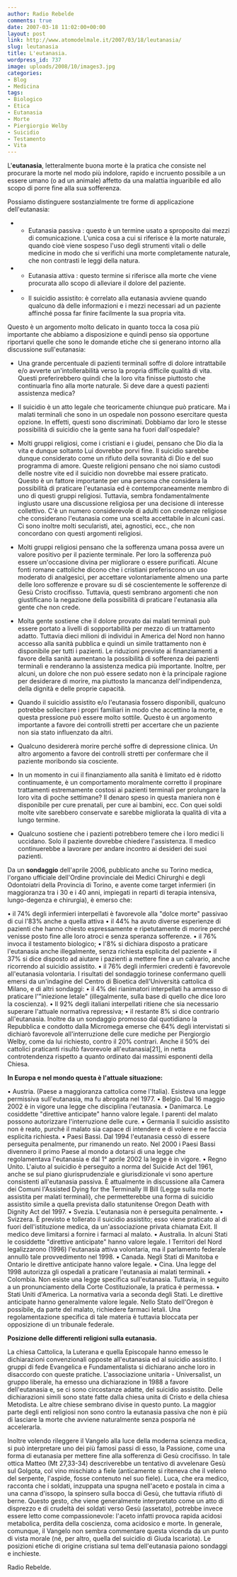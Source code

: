 ```yaml
---
author: Radio Rebelde
comments: true
date: 2007-03-18 11:02:00+00:00
layout: post
link: http://www.atomodelmale.it/2007/03/18/leutanasia/
slug: leutanasia
title: L'eutanasia.
wordpress_id: 737
image: uploads/2008/10/images3.jpg
categories:
- Blog
- Medicina
tags:
- Biologico
- Etica
- Eutanasia
- Morte
- Piergiorgio Welby
- Suicidio
- Testamento
- Vita
---
```


L'**eutanasia**, letteralmente buona morte è la pratica che consiste nel procurare la morte nel modo più indolore, rapido e incruento possibile a un essere umano (o ad un animale) affetto da una malattia inguaribile ed allo scopo di porre fine alla sua sofferenza.

Possiamo distinguere sostanzialmente tre forme di applicazione dell'eutanasia:

	
  * -  Eutanasia passiva : questo è un termine usato a sproposito dai mezzi di comunicazione. L'unica cosa a cui si riferisce è la morte naturale, quando cioè viene sospeso l'uso degli strumenti vitali o delle medicine in modo che si verifichi una morte completamente naturale, che non contrasti le leggi della natura.

	
  * -  Eutanasia attiva : questo termine si riferisce alla morte che viene procurata allo scopo di alleviare il dolore del paziente.

	
  * -  Il suicidio assistito: è correlato alla eutanasia avviene quando qualcuno dà delle informazioni e i mezzi necessari ad un paziente affinché possa far finire facilmente la sua propria vita.

Questo è un argomento molto delicato in quanto tocca la cosa più importante che abbiamo a disposizione e quindi penso sia opportune riportarvi quelle che sono le  domande etiche che si generano intorno alla discussione sull'eutanasia:

- Una grande percentuale di pazienti terminali soffre di dolore intrattabile e/o avverte un'intollerabilità verso la propria difficile qualità di vita. Questi preferirebbero quindi che la loro vita finisse piuttosto che continuarla fino alla morte naturale. Si deve dare a questi pazienti assistenza medica?

- Il suicidio è un atto legale che teoricamente chiunque può praticare. Ma i malati terminali che sono in un ospedale non possono esercitare questa opzione. In effetti, questi sono discriminati. Dobbiamo dar loro le stesse possibilità di suicidio che la gente sana ha fuori dall'ospedale?

- Molti gruppi religiosi, come i cristiani e i giudei, pensano che Dio dia la vita e dunque soltanto Lui dovrebbe porvi fine. Il suicidio sarebbe dunque considerato come un rifiuto della sovranità di Dio e del suo programma di amore. Queste religioni pensano che noi siamo custodi delle nostre vite ed il suicidio non dovrebbe mai essere praticato. Questo è un fattore importante per una persona che considera la possibilità di praticare l'eutanasia ed è contemporaneamente membro di uno di questi gruppi religiosi. Tuttavia, sembra fondamentalmente ingiusto usare una discussione religiosa per una decisione di interesse collettivo. C'è un numero considerevole di adulti con credenze religiose che considerano l'eutanasia come una scelta accettabile in alcuni casi. Ci sono inoltre molti secularisti, atei, agnostici, ecc., che non concordano con questi argomenti religiosi.

- Molti gruppi religiosi pensano che la sofferenza umana possa avere un valore positivo per il paziente terminale. Per loro la sofferenza può essere un'occasione divina per migliorare o essere purificati. Alcune fonti romane cattoliche dicono che i cristiani preferiscono un uso moderato di analgesici, per accettare volontariamente almeno una parte delle loro sofferenze e provare su di sé coscientemente le sofferenze di Gesù Cristo crocifisso. Tuttavia, questi sembrano argomenti che non giustificano la negazione della possibilità di praticare l'eutanasia alla gente che non crede.

- Molta gente sostiene che il dolore provato dai malati terminali può essere portato a livelli di sopportabilità per mezzo di un trattamento adatto.  Tuttavia dieci milioni di individui in America del Nord non hanno accesso alla sanità pubblica e quindi un simile trattamento non è disponibile per tutti i pazienti. Le riduzioni previste ai finanziamenti a favore della sanità aumentano la possibilità di sofferenza dei pazienti terminali e renderanno la assistenza medica più importante. Inoltre, per alcuni, un dolore che non può essere sedato non è la principale ragione per desiderare di morire, ma piuttosto la mancanza dell'indipendenza, della dignità e delle proprie capacità.

- Quando il suicidio assistito e/o l'eutanasia fossero disponibili, qualcuno potrebbe sollecitare i propri familiari in modo che accettino la morte, e questa pressione può essere molto sottile. Questo è un argomento importante a favore dei controlli stretti per accertare che un paziente non sia stato influenzato da altri.

- Qualcuno desidererà morire perché soffre di depressione clinica. Un altro argomento a favore dei controlli stretti per confermare che il paziente moribondo sia cosciente.

- In un momento in cui il finanziamento alla sanità è limitato ed è ridotto continuamente, è un comportamento moralmente corretto il propinare trattamenti estremamente costosi ai pazienti terminali per prolungare la loro vita di poche settimane? Il denaro speso in questa maniera non è disponibile per cure prenatali, per cure ai bambini, ecc. Con quei soldi molte vite sarebbero conservate e sarebbe migliorata la qualità di vita a lungo termine.

- Qualcuno sostiene che i pazienti potrebbero temere che i loro medici li uccidano. Solo il paziente dovrebbe chiedere l'assistenza. Il medico continuerebbe a lavorare per andare incontro ai desideri dei suoi pazienti.

Da un **sondaggio** dell'aprile 2006, pubblicato anche su Torino medica, l'organo ufficiale dell'Ordine provinciale dei Medici Chirurghi e degli Odontoiatri della Provincia di Torino, e avente come target infermieri (in maggioranza tra i 30 e i 40 anni, impiegati in reparti di terapia intensiva, lungo-degenza e chirurgia), è emerso che:

• il 74% degli infermieri interpellati è favorevole alla "dolce morte" passivao di cui l'83% anche a quella attiva
• il 44% ha avuto diverse esperienze di pazienti che hanno chiesto espressamente e ripetutamente di morire perché venisse posto fine alle loro atroci e senza speranza sofferenze.
• il 76% invoca il testamento biologico;
• l'8% si dichiara disposto a praticare l'eutanasia anche illegalmente, senza richiesta esplicita del paziente
• il 37% si dice disposto ad aiutare i pazienti a mettere fine a un calvario, anche ricorrendo al suicidio assistito.
• il 76% degli infermieri credenti è favorevole all'eutanasia volontaria.
I risultati del sondaggio torinese confermano quelli emersi da un'indagine del Centro di Bioetica dell'Università cattolica di Milano, e di altri sondaggi:
• il 4% dei rianimatori interpellati ha ammesso di praticare l'"iniezione letale" (illegalmente, sulla base di quello che dice loro la coscienza).
• Il 92% degli italiani interpellati ritiene che sia necessario superare l'attuale normativa repressiva;
• il restante 8% si dice contrario all'eutanasia.
Inoltre da  un sondaggio promosso dal quotidiano la Repubblica e condotto dalla Micromega emerse che 64% degli intervistati si dichiarò favorevole all'interruzione delle cure mediche per Piergiorgio Welby, come da lui richiesto, contro il 20% contrari. Anche il 50% dei cattolici praticanti risultò favorevole all'eutanasia[21], in netta controtendenza rispetto a quanto ordinato dai massimi esponenti della Chiesa.

**In Europa e nel mondo questa è l'attuale situazione:**

• Austria. (Paese a maggioranza cattolica come l'Italia). Esisteva una legge permissiva sull'eutanasia, ma fu abrogata nel 1977.
• Belgio. Dal 16 maggio 2002 è in vigore una legge che disciplina l'eutanasia.
• Danimarca. Le cosiddette "direttive anticipate" hanno valore legale. I parenti del malato possono autorizzare l'interruzione delle cure.
• Germania Il suicidio assistito non è reato, purché il malato sia capace di intendere e di volere e ne faccia esplicita richiesta.
• Paesi Bassi. Dal 1994 l'eutanasia cessò di essere perseguita penalmente, pur rimanendo un reato. Nel 2000 i Paesi Bassi divennero il primo Paese al mondo a dotarsi di una legge che regolamentava l'eutanasia e dal 1° aprile 2002 la legge è in vigore.
• Regno Unito. L'aiuto al suicidio è perseguito a norma del Suicide Act del 1961, anche se sul piano giurisprudenziale e giurisdizionale vi sono aperture consistenti all'eutanasia passiva. È attualmente in discussione alla Camera dei Comuni l'Assisted Dying for the Terminally Ill Bill (Legge sulla morte assistita per malati terminali), che permetterebbe una forma di suicidio assistito simile a quella prevista dallo statunitense Oregon Death with Dignity Act del 1997.
• Svezia. L'eutanasia non è perseguita penalmente.
• Svizzera. È previsto e tollerato il suicidio assistito; esso viene praticato al di fuori dell'istituzione medica, da un'associazione privata chiamata Exit. Il medico deve limitarsi a fornire i farmaci al malato.
• Australia. In alcuni Stati le cosiddette "direttive anticipate" hanno valore legale. I Territori del  Nord legalizzarono (1996) l'eutanasia attiva volontaria, ma il parlamento federale annullò tale provvedimento nel 1998.
• Canada. Negli Stati di Manitoba e Ontario le direttive anticipate hanno valore legale.
• Cina. Una legge del 1998 autorizza gli ospedali a praticare l'eutanasia ai malati terminali.
• Colombia. Non esiste una legge specifica sull'eutanasia. Tuttavia, in seguito a un pronunciamento della Corte Costituzionale, la pratica è permessa.
• Stati Uniti d'America. La normativa varia a seconda degli Stati. Le direttive anticipate hanno generalmente valore legale. Nello Stato dell'Oregon è possibile, da parte del malato, richiedere farmaci letali. Una regolamentazione specifica di tale materia è tuttavia bloccata per opposizione di un tribunale federale.

**Posizione delle differenti religioni sulla eutanasia.**

La chiesa Cattolica, la Luterana e quella Episcopale hanno emesso le dichiarazioni convenzionali opposte all'eutanasia ed al suicidio assistito. I gruppi di fede Evangelica e Fundamentalista si dichiarano anche loro in disaccordo con queste pratiche. L'associazione unitaria - Universalist, un gruppo liberale, ha emesso una dichiarazione in 1988 a favore dell'eutanasia e, se ci sono circostanze adatte, del suicidio assistito. Delle dichiarazioni simili sono state fatte dalla chiesa unita di Cristo e della chiesa Metodista. Le altre chiese sembrano divise in questo punto. La maggior parte degli enti religiosi non sono contro la eutanasia passiva che non è più di lasciare la morte che avviene naturalmente senza posporla né accelerarla.

Inoltre volendo rileggere il Vangelo alla luce della moderna scienza medica, si può interpretare uno dei più famosi passi di esso, la Passione, come una forma di eutanasia per mettere fine alla sofferenza di Gesù crocifisso. In tale ottica Matteo (Mt 27,33-34) descriverebbe un tentativo di avvelenare Gesù sul Golgota, col vino mischiato a fiele (anticamente si riteneva che il veleno del serpente, l'aspide, fosse contenuto nel suo fiele). Luca, che era medico, racconta che i soldati, inzuppata una spugna nell'aceto e postala in cima a una canna d'issopo, la spinsero sulla bocca di Gesù, che tuttavia rifiutò di berne. Questo gesto, che viene generalmente interpretato come un atto di disprezzo e di crudeltà dei soldati verso Gesù (assetato), potrebbe invece essere letto come compassionevole: l'aceto infatti provoca rapida acidosi metabolica, perdita della coscienza, coma acidosico e morte. In generale, comunque, il Vangelo non sembra commentare questa vicenda da un punto di vista morale (né, per altro, quella del suicidio di Giuda Iscariota). Le posizioni etiche di origine cristiana sul tema dell'eutanasia paiono sondaggi e inchieste.

Radio Rebelde.
